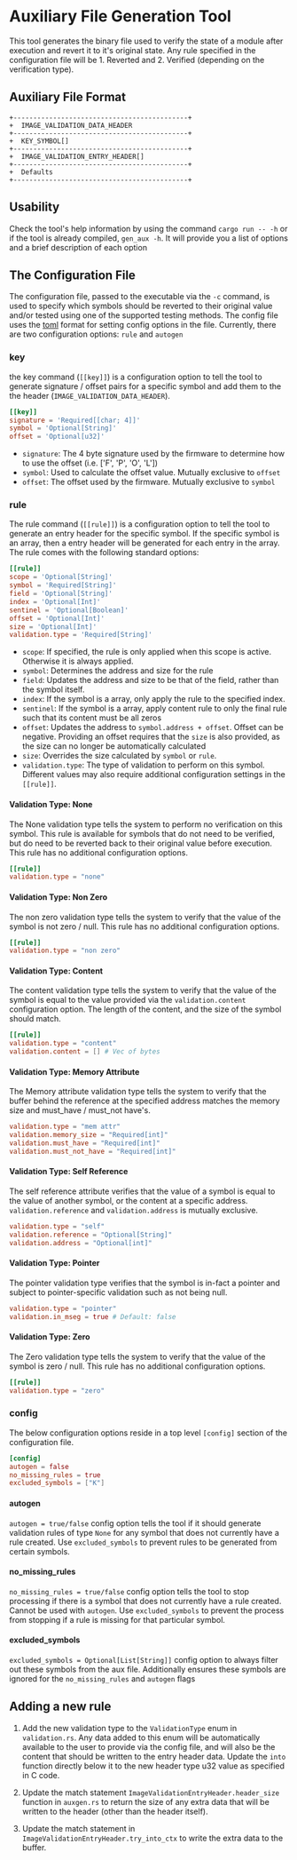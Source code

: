 # Auxiliary File Generation Tool

This tool generates the binary file used to verify the state of a module after execution and revert it to it's original
state. Any rule specified in the configuration file will be 1. Reverted and 2. Verified (depending on the verification type).

## Auxiliary File Format

```text
+--------------------------------------------+
+  IMAGE_VALIDATION_DATA_HEADER
+--------------------------------------------+
+  KEY_SYMBOL[]
+--------------------------------------------+
+  IMAGE_VALIDATION_ENTRY_HEADER[]
+--------------------------------------------+
+  Defaults
+--------------------------------------------+
```

## Usability

Check the tool's help information by using the command `cargo run -- -h` or if the tool is already compiled, `gen_aux -h`.
It will provide you a list of options and a brief description of each option

## The Configuration File

The configuration file, passed to the executable via the `-c` command, is used to specify which symbols should be reverted
to their original value and/or tested using one of the supported testing methods. The config file uses the [toml](https://toml.io/en/)
format for setting config options in the file. Currently, there are two configuration options: `rule` and `autogen`

### key

the key command (`[[key]]`) is a configuration option to tell the tool to generate signature / offset pairs for a specific
symbol and add them to the the header (`IMAGE_VALIDATION_DATA_HEADER`).

``` toml
[[key]]
signature = 'Required[[char; 4]]'
symbol = 'Optional[String]'
offset = 'Optional[u32]'
```

- `signature`: The 4 byte signature used by the firmware to determine how to use the offset (i.e. ['F', 'P', 'O', 'L'])
- `symbol`: Used to calculate the offset value. Mutually exclusive to `offset`
- `offset`: The offset used by the firmware. Mutually exclusive to `symbol`

### rule

The rule command (`[[rule]]`) is a configuration option to tell the tool to generate an entry header for the specific
symbol. If the specific symbol is an array, then a entry header will be generated for each entry in the array. The rule
comes with the following standard options:

``` toml
[[rule]]
scope = 'Optional[String]'
symbol = 'Required[String]'
field = 'Optional[String]'
index = 'Optional[Int]'
sentinel = 'Optional[Boolean]'
offset = 'Optional[Int]'
size = 'Optional[Int]'
validation.type = 'Required[String]'
```

- `scope`: If specified, the rule is only applied when this scope is active. Otherwise it is always applied.
- `symbol`: Determines the address and size for the rule
- `field`: Updates the address and size to be that of the field, rather than the symbol itself.
- `index`: If the symbol is a array, only apply the rule to the specified index.
- `sentinel`: If the symbol is a array, apply content rule to only the final rule such that its content must be all zeros
- `offset`: Updates the address to `symbol.address + offset`. Offset can be negative. Providing an offset requires that the
`size` is also provided, as the size can no longer be automatically calculated
- `size`: Overrides the size calculated by `symbol` or `rule`.
- `validation.type`: The type of validation to perform on this symbol. Different values may also require additional configuration
settings in the `[[rule]]`.

#### Validation Type: None

The None validation type tells the system to perform no verification on this symbol. This rule is available for symbols
that do not need to be verified, but do need to be reverted back to their original value before execution. This rule has
no additional configuration options.

``` toml
[[rule]]
validation.type = "none"
```

#### Validation Type: Non Zero

The non zero validation type tells the system to verify that the value of the symbol is not zero / null. This rule has no
additional configuration options.

``` toml
[[rule]]
validation.type = "non zero"
```

#### Validation Type: Content

The content validation type tells the system to verify that the value of the symbol is equal to the value provided via the
`validation.content` configuration option. The length of the content, and the size of the symbol should match.

``` toml
[[rule]]
validation.type = "content"
validation.content = [] # Vec of bytes
```

#### Validation Type: Memory Attribute

The Memory attribute validation type tells the system to verify that the buffer behind the reference at the specified address
matches the memory size and must_have / must_not have's.

``` toml
validation.type = "mem attr"
validation.memory_size = "Required[int]"
validation.must_have = "Required[int]"
validation.must_not_have = "Required[int]"
```

#### Validation Type: Self Reference

The self reference attribute verifies that the value of a symbol is equal to the value of another symbol, or the content
at a specific address. `validation.reference` and `validation.address` is mutually exclusive.

``` toml
validation.type = "self"
validation.reference = "Optional[String]"
validation.address = "Optional[int]"
```

#### Validation Type: Pointer

The pointer validation type verifies that the symbol is in-fact a pointer and subject to pointer-specific validation
such as not being null.

``` toml
validation.type = "pointer"
validation.in_mseg = true # Default: false
```

#### Validation Type: Zero

The Zero validation type tells the system to verify that the value of the symbol is zero / null. This rule has no
additional configuration options.


``` toml
[[rule]]
validation.type = "zero"
```

### config

The below configuration options reside in a top level `[config]` section of the configuration file.

``` toml
[config]
autogen = false
no_missing_rules = true
excluded_symbols = ["K"]
```

#### autogen

`autogen = true/false` config option tells the tool if it should generate validation rules of type `None` for any symbol
that does not currently have a rule created. Use `excluded_symbols` to prevent rules to be generated from certain
symbols.

#### no_missing_rules

`no_missing_rules = true/false` config option tells the tool to stop processing if there is a symbol that does not
currently have a rule created. Cannot be used with `autogen`. Use `excluded_symbols` to prevent the process from
stopping if a rule is missing for that particular symbol.

#### excluded_symbols

`excluded_symbols = Optional[List[String]]` config option to always filter out these symbols from the aux file.
Additionally ensures these symbols are ignored for the `no_missing_rules` and `autogen` flags

## Adding a new rule

1. Add the new validation type to the `ValidationType` enum in `validation.rs`. Any data added to this enum will be automatically
available to the user to provide via the config file, and will also be the content that should be written to the entry header
data. Update the `into` function directly below it to the new header type u32 value as specified in C code.

2. Update the match statement `ImageValidationEntryHeader.header_size` function in `auxgen.rs` to return the size of any
extra data that will be written to the header (other than the header itself).

3. Update the match statement in `ImageValidationEntryHeader.try_into_ctx` to write the extra data to the buffer.
